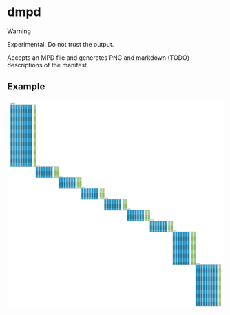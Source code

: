 # dmpd

> [!WARNING]
> Experimental. Do not trust the output.

Accepts an MPD file and generates PNG and markdown (TODO) descriptions of the manifest.

## Example

![manifest](./example.png)
